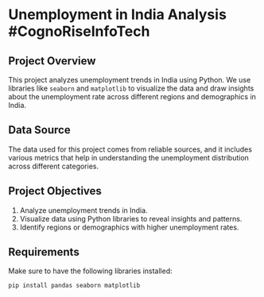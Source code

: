 # Unemployment in India Analysis #CognoRiseInfoTech 

## Project Overview
This project analyzes unemployment trends in India using Python. We use libraries like `seaborn` and `matplotlib` to visualize the data and draw insights about the unemployment rate across different regions and demographics in India.

## Data Source
The data used for this project comes from reliable sources, and it includes various metrics that help in understanding the unemployment distribution across different categories. 

## Project Objectives
1. Analyze unemployment trends in India.
2. Visualize data using Python libraries to reveal insights and patterns.
3. Identify regions or demographics with higher unemployment rates.

## Requirements
Make sure to have the following libraries installed:
```bash
pip install pandas seaborn matplotlib
